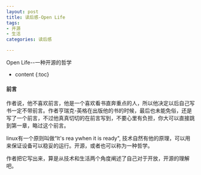```yaml
---
layout: post
title: 读后感-Open Life
tags:
- 开源
- 生活
categories: 读后感

---
```

Open Life--一种开源的哲学




* content
{:toc}
#### 前言

作者说，他不喜欢前言，他是一个喜欢看书直奔重点的人，所以他决定以后自己写书一定不带前言。作者亨瑞克-英格在出版他的书的时候，最后也未能免俗，还是写了一个前言，不过他真真切切的在前言写到，不要心里有负担，你大可以直接跳到第一章，略过这个前言。

linux有一个原则叫做“It's rea  ywhen it is ready", 技术自然有他的原理，可以用来保证设备可以稳妥的运行。开源，或者也可以称为一种哲学。

作者把它写出来，算是从技术和生活两个角度阐述了自己对于开放，开源的理解吧。
